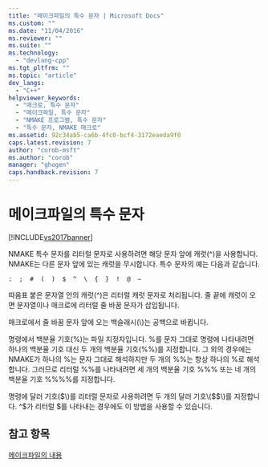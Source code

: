 ```yaml
---
title: "메이크파일의 특수 문자 | Microsoft Docs"
ms.custom: ""
ms.date: "11/04/2016"
ms.reviewer: ""
ms.suite: ""
ms.technology: 
  - "devlang-cpp"
ms.tgt_pltfrm: ""
ms.topic: "article"
dev_langs: 
  - "C++"
helpviewer_keywords: 
  - "매크로, 특수 문자"
  - "메이크파일, 특수 문자"
  - "NMAKE 프로그램, 특수 문자"
  - "특수 문자, NMAKE 매크로"
ms.assetid: 92c34ab5-ca6b-4fc0-bcf4-3172eaeda9f0
caps.latest.revision: 7
author: "corob-msft"
ms.author: "corob"
manager: "ghogen"
caps.handback.revision: 7
---
```

# 메이크파일의 특수 문자
[!INCLUDE[vs2017banner](../assembler/inline/includes/vs2017banner.md)]

NMAKE 특수 문자를 리터럴 문자로 사용하려면 해당 문자 앞에 캐럿\(^\)을 사용합니다.  NMAKE는 다른 문자 앞에 있는 캐럿을 무시합니다.  특수 문자의 예는 다음과 같습니다.  
  
 `:  ;  #  (  )  $  ^  \  {  }  !  @  —`  
  
 따옴표 붙은 문자열 안의 캐럿\(^\)은 리터럴 캐럿 문자로 처리됩니다.  줄 끝에 캐럿이 오면 문자열이나 매크로에 리터럴 줄 바꿈 문자가 삽입됩니다.  
  
 매크로에서 줄 바꿈 문자 앞에 오는 백슬래시\(\\\)는 공백으로 바뀝니다.  
  
 명령에서 백분율 기호\(%\)는 파일 지정자입니다.  %를 문자 그대로 명령에 나타내려면 하나의 백분율 기호 대신 두 개의 백분율 기호\(%%\)를 지정합니다.  그 외의 경우에는 NMAKE가 하나의 %는 문자 그대로 해석하지만 두 개의 %%는 항상 하나의 %로 해석합니다.  그러므로 리터럴 %%를 나타내려면 세 개의 백분율 기호 %%% 또는 네 개의 백분율 기호 %%%%를 지정합니다.  
  
 명령에 달러 기호\($\)를 리터럴 문자로 사용하려면 두 개의 달러 기호\($$\)를 지정합니다.  ^$가 리터럴 $를 나타내는 경우에도 이 방법을 사용할 수 있습니다.  
  
## 참고 항목  
 [메이크파일의 내용](../build/contents-of-a-makefile.md)